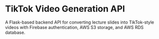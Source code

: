 # TikTok Video Generation API

A Flask-based backend API for converting lecture slides into TikTok-style videos with Firebase authentication, AWS S3 storage, and AWS RDS database.